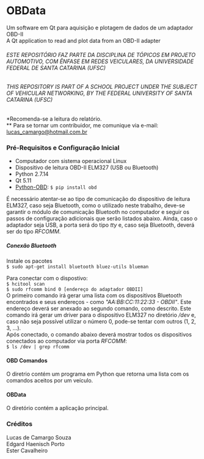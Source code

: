 # OBData
Um software em Qt para aquisição e plotagem de dados de um adaptador OBD-II<br />
A Qt application to read and plot data from an OBD-II adapter


###### ESTE REPOSITÓRIO FAZ PARTE DA DISCIPLINA DE TÓPICOS EM PROJETO AUTOMOTIVO, COM ÊNFASE EM REDES VEICULARES, DA UNIVERSIDADE FEDERAL DE SANTA CATARINA (UFSC)
###### THIS REPOSITORY IS PART OF A SCHOOL PROJECT UNDER THE SUBJECT OF VEHICULAR NETWORKING, BY THE FEDERAL UNIVERSITY OF SANTA CATARINA (UFSC)

\*Recomenda-se a leitura do relatório.<br />
\*\* Para se tornar um contribuidor, me comunique via e-mail: lucas_camargo@hotmail.com.br

### Pré-Requisitos e Configuração Inicial
- Computador com sistema operacional Linux
- Dispositivo de leitura OBD-II ELM327 (USB ou Bluetooth)
- Python 2.7.14
- Qt 5.11
- [Python-OBD](https://python-obd.readthedocs.io/en/latest/): `$ pip install obd`

É necessário atentar-se ao tipo de comunicação do dispositivo de leitura ELM327, caso seja Bluetooth, como o utilizado neste trabalho, deve-se garantir o módulo de comunicação Bluetooth no computador e seguir os passos de configuração adicionais que serão listados abaixo. Ainda, caso o adaptador seja USB, a porta será do tipo *tty* e, caso seja Bluetooth, deverá ser do tipo *RFCOMM*.

##### Conexão Bluetooth
Instale os pacotes<br />
`$ sudo apt-get install bluetooth bluez-utils blueman`

Para conectar com o dispostivo:<br />
`$ hcitool scan`<br />
`$ sudo rfcomm bind 0 [endereço do adaptador OBDII]`<br />
O primeiro comando irá gerar uma lista com os dispositivos Bluetooth encontrados e seus endereços - como *"AA:BB:CC:11:22:33 - OBDII"*. Este endereço deverá ser anexado ao segundo comando, como descrito. Este comando irá gerar um driver para o dispositivo ELM327 no diretório */dev* e, caso não seja possível utilizar o número 0, pode-se tentar com outros (1, 2, 3, ...).<br />
Após conectado, o comando abaixo deverá mostrar todos os dispositivos conectados ao computador via porta *RFCOMM*:<br />
`$ ls /dev | grep rfcomm`

#### OBD Comandos
O diretrio contém um programa em Python que retorna uma lista com os comandos aceitos por um veículo.

#### OBData
O diretório contém a aplicação principal.

### Créditos
Lucas de Camargo Souza<br />
Edgard Haenisch Porto<br />
Ester Cavalheiro
